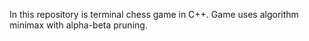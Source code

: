 In this repository is terminal chess game in C++. Game uses algorithm 
minimax with alpha-beta pruning. 

